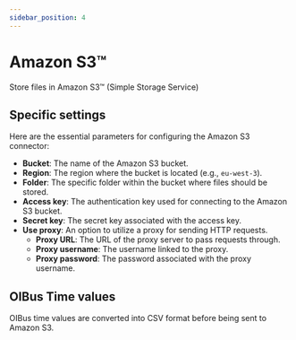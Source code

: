 ```yaml
---
sidebar_position: 4
---
```


# Amazon S3™

Store files in Amazon S3™ (Simple Storage Service)

## Specific settings

Here are the essential parameters for configuring the Amazon S3 connector:

- **Bucket**: The name of the Amazon S3 bucket.
- **Region**: The region where the bucket is located (e.g., `eu-west-3`).
- **Folder**: The specific folder within the bucket where files should be stored.
- **Access key**: The authentication key used for connecting to the Amazon S3 bucket.
- **Secret key**: The secret key associated with the access key.
- **Use proxy**: An option to utilize a proxy for sending HTTP requests.
    - **Proxy URL**: The URL of the proxy server to pass requests through.
    - **Proxy username**: The username linked to the proxy.
    - **Proxy password**: The password associated with the proxy username.

## OIBus Time values

OIBus time values are converted into CSV format before being sent to Amazon S3.